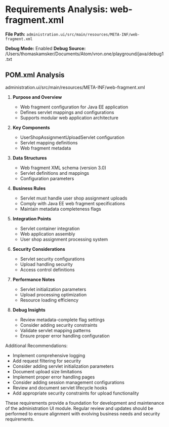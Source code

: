 # Requirements Analysis: web-fragment.xml

**File Path:** `administration.ui/src/main/resources/META-INF/web-fragment.xml`

**Debug Mode:** Enabled
**Debug Source:** /Users/thomaskamsker/Documents/Atom/vron.one/playground/java/debug1.txt

## POM.xml Analysis

administration.ui/src/main/resources/META-INF/web-fragment.xml

1. **Purpose and Overview**
   - Web fragment configuration for Java EE application
   - Defines servlet mappings and configurations
   - Supports modular web application architecture

2. **Key Components**
   - UserShopAssignmentUploadServlet configuration
   - Servlet mapping definitions
   - Web fragment metadata

3. **Data Structures**
   - Web fragment XML schema (version 3.0)
   - Servlet definitions and mappings
   - Configuration parameters

4. **Business Rules**
   - Servlet must handle user shop assignment uploads
   - Comply with Java EE web fragment specifications
   - Maintain metadata completeness flags

5. **Integration Points**
   - Servlet container integration
   - Web application assembly
   - User shop assignment processing system

6. **Security Considerations**
   - Servlet security configurations
   - Upload handling security
   - Access control definitions

7. **Performance Notes**
   - Servlet initialization parameters
   - Upload processing optimization
   - Resource loading efficiency

8. **Debug Insights**
   - Review metadata-complete flag settings
   - Consider adding security constraints
   - Validate servlet mapping patterns
   - Ensure proper error handling configuration

Additional Recommendations:
- Implement comprehensive logging
- Add request filtering for security
- Consider adding servlet initialization parameters
- Document upload size limitations
- Implement proper error handling pages
- Consider adding session management configurations
- Review and document servlet lifecycle hooks
- Add appropriate security constraints for upload functionality

These requirements provide a foundation for development and maintenance of the administration UI module. Regular review and updates should be performed to ensure alignment with evolving business needs and security requirements.